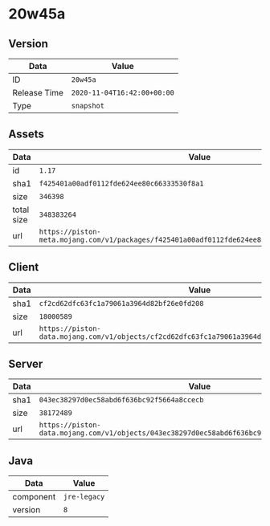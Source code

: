 # 20w45a

## Version

|**Data**        | **Value**                 |
|----------------|-------------------------|
| ID   | ```20w45a```   |
| Release Time   | ```2020-11-04T16:42:00+00:00```   |
| Type   | ```snapshot```   |

## Assets

|**Data**        | **Value**                 |
|----------------|-------------------------|
| id   | ```1.17```   |
| sha1   | ```f425401a00adf0112fde624ee80c66333530f8a1```   |
| size   | ```346398```   |
| total size  | ```348383264```  |
| url       | ```https://piston-meta.mojang.com/v1/packages/f425401a00adf0112fde624ee80c66333530f8a1/1.17.json``` |

## Client

|**Data**        | **Value**                 |
|----------------|-------------------------|
| sha1   | ```cf2cd62dfc63fc1a79061a3964d82bf26e0fd208```   |
| size   | ```18000589```   |
| url       | ```https://piston-data.mojang.com/v1/objects/cf2cd62dfc63fc1a79061a3964d82bf26e0fd208/client.jar``` |

## Server

|**Data**        | **Value**                 |
|----------------|-------------------------|
| sha1   | ```043ec38297d0ec58abd6f636bc92f5664a8ccecb```   |
| size   | ```38172489```   |
| url       | ```https://piston-data.mojang.com/v1/objects/043ec38297d0ec58abd6f636bc92f5664a8ccecb/server.jar``` |

## Java

|**Data**        | **Value**                 |
|----------------|-------------------------|
| component   | ```jre-legacy```   |
| version   | ```8```   |